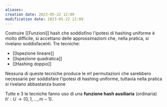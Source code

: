 ```yaml
---
aliases: 
creation date: 2023-05-22 12:09
modification date: 2023-05-22 12:09
---
```


Costruire [[Funzioni]] hash che soddisfino l'ipotesi di hashing uniforme è molto difficile, si accettano delle approssimazioni che, nella pratica, si rivelano soddisfacenti. Tre tecniche:
- [[Ispezione lineare]]
- [[Ispezione quadratica]]
- [[Hashing doppio]]

Nessuna di queste tecniche produce le $m!$ permutazioni che sarebbero necessarie per soddisfare l'ipotesi di hashing uniforme, tuttavia nella pratica si rivelano abbastanza buone

Tutte e 3 le tecniche fanno uso di una **funzione hash ausiliaria** (ordinaria) $h' : U \to \{ 0,1,\dots,m-1 \}$.
